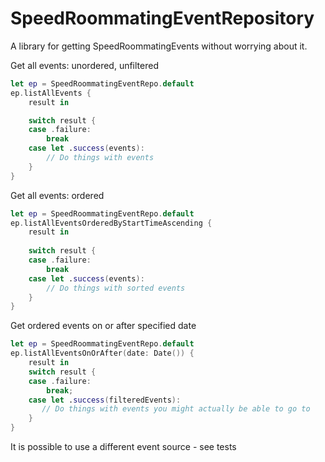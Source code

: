 # SpeedRoommatingEventRepository

A library for getting SpeedRoommatingEvents without worrying about it.

Get all events: unordered, unfiltered
```swift
let ep = SpeedRoommatingEventRepo.default
ep.listAllEvents {
    result in

    switch result {
    case .failure:
        break
    case let .success(events):
        // Do things with events
    }
}
```

Get all events: ordered
```swift
let ep = SpeedRoommatingEventRepo.default
ep.listAllEventsOrderedByStartTimeAscending {
    result in
    
    switch result {
    case .failure:
        break
    case let .success(events):
        // Do things with sorted events
    }
}
```

Get ordered events on or after specified date

```swift
let ep = SpeedRoommatingEventRepo.default
ep.listAllEventsOnOrAfter(date: Date()) {
    result in
    switch result {
    case .failure:
        break;
    case let .success(filteredEvents):
       // Do things with events you might actually be able to go to
    }
}
```

It is possible to use a different event source - see tests

